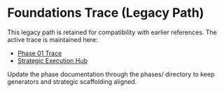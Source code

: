 # Foundations Trace (Legacy Path)

This legacy path is retained for compatibility with earlier references. The active trace is maintained here:

- [Phase 01 Trace](../phases/01-foundation/docs/FOUNDATIONS-TRACE.md)
- [Strategic Execution Hub](../../../docs/strategy/index.md)

Update the phase documentation through the phases/ directory to keep generators and strategic scaffolding aligned.
